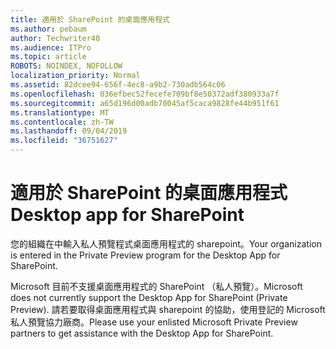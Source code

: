 ```yaml
---
title: 適用於 SharePoint 的桌面應用程式
ms.author: pebaum
author: Techwriter40
ms.audience: ITPro
ms.topic: article
ROBOTS: NOINDEX, NOFOLLOW
localization_priority: Normal
ms.assetid: 82dcee94-656f-4ec8-a9b2-730adb564c06
ms.openlocfilehash: 036efbec52fecefe709bf8e50372adf380933a7f
ms.sourcegitcommit: a65d196d00adb70045af5caca9828fe44b951f61
ms.translationtype: MT
ms.contentlocale: zh-TW
ms.lasthandoff: 09/04/2019
ms.locfileid: "36751627"
---
```

# <a name="desktop-app-for-sharepoint"></a><span data-ttu-id="c3e54-102">適用於 SharePoint 的桌面應用程式</span><span class="sxs-lookup"><span data-stu-id="c3e54-102">Desktop app for SharePoint</span></span>

<span data-ttu-id="c3e54-103">您的組織在中輸入私人預覽程式桌面應用程式的 sharepoint。</span><span class="sxs-lookup"><span data-stu-id="c3e54-103">Your organization is entered in the Private Preview program for the Desktop App for SharePoint.</span></span>

<span data-ttu-id="c3e54-104">Microsoft 目前不支援桌面應用程式的 SharePoint （私人預覽）。</span><span class="sxs-lookup"><span data-stu-id="c3e54-104">Microsoft does not currently support the Desktop App for SharePoint (Private Preview).</span></span> <span data-ttu-id="c3e54-105">請若要取得桌面應用程式與 sharepoint 的協助，使用登記的 Microsoft 私人預覽協力廠商。</span><span class="sxs-lookup"><span data-stu-id="c3e54-105">Please use your enlisted Microsoft Private Preview partners to get assistance with the Desktop App for SharePoint.</span></span>

